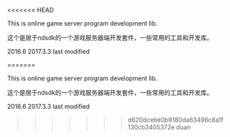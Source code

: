 <<<<<<< HEAD

This is online game server program development lib.

这个是居于ndsdk的一个游戏服务器端开发套件，一些常用的工具和开发库。

2016.6
2017.3.3
last modified 

=======

This is online game server program development lib.

这个是居于ndsdk的一个游戏服务器端开发套件，一些常用的工具和开发库。

2016.6
2017.3.3
last modified 

>>>>>>> d620dcebe0b9180da63496c8a1f130cb3405372e
duan